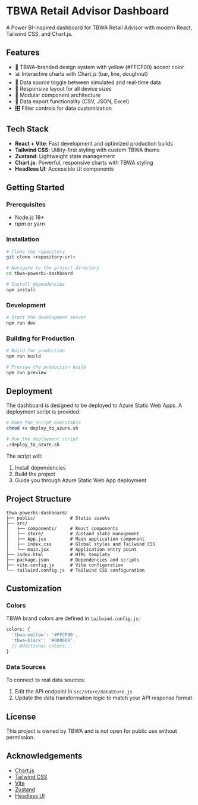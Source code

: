 # TBWA Retail Advisor Dashboard

A Power BI-inspired dashboard for TBWA Retail Advisor with modern React, Tailwind CSS, and Chart.js.

## Features

- 🎨 TBWA-branded design system with yellow (#FFCF00) accent color
- 📊 Interactive charts with Chart.js (bar, line, doughnut)
- 🔄 Data source toggle between simulated and real-time data
- 📱 Responsive layout for all device sizes
- 🧩 Modular component architecture
- 📁 Data export functionality (CSV, JSON, Excel)
- 🎛️ Filter controls for data customization

## Tech Stack

- **React + Vite**: Fast development and optimized production builds
- **Tailwind CSS**: Utility-first styling with custom TBWA theme
- **Zustand**: Lightweight state management
- **Chart.js**: Powerful, responsive charts with TBWA styling
- **Headless UI**: Accessible UI components

## Getting Started

### Prerequisites

- Node.js 18+
- npm or yarn

### Installation

```bash
# Clone the repository
git clone <repository-url>

# Navigate to the project directory
cd tbwa-powerbi-dashboard

# Install dependencies
npm install
```

### Development

```bash
# Start the development server
npm run dev
```

### Building for Production

```bash
# Build for production
npm run build

# Preview the production build
npm run preview
```

## Deployment

The dashboard is designed to be deployed to Azure Static Web Apps. A deployment script is provided:

```bash
# Make the script executable
chmod +x deploy_to_azure.sh

# Run the deployment script
./deploy_to_azure.sh
```

The script will:
1. Install dependencies
2. Build the project
3. Guide you through Azure Static Web App deployment

## Project Structure

```
tbwa-powerbi-dashboard/
├── public/             # Static assets
├── src/
│   ├── components/     # React components
│   ├── store/          # Zustand state management
│   ├── App.jsx         # Main application component
│   ├── index.css       # Global styles and Tailwind CSS
│   └── main.jsx        # Application entry point
├── index.html          # HTML template
├── package.json        # Dependencies and scripts
├── vite.config.js      # Vite configuration
└── tailwind.config.js  # Tailwind CSS configuration
```

## Customization

### Colors

TBWA brand colors are defined in `tailwind.config.js`:

```js
colors: {
  'tbwa-yellow': '#FFCF00',
  'tbwa-black': '#000000',
  // Additional colors...
}
```

### Data Sources

To connect to real data sources:
1. Edit the API endpoint in `src/store/dataStore.js`
2. Update the data transformation logic to match your API response format

## License

This project is owned by TBWA and is not open for public use without permission.

## Acknowledgements

- [Chart.js](https://www.chartjs.org/)
- [Tailwind CSS](https://tailwindcss.com/)
- [Vite](https://vitejs.dev/)
- [Zustand](https://github.com/pmndrs/zustand)
- [Headless UI](https://headlessui.dev/)